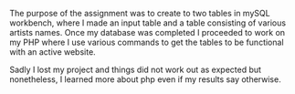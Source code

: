 The purpose of the assignment was to create to two tables in 
mySQL workbench, where I made an input table and a table consisting 
of various artists names. Once my database was completed I proceeded 
to work on my PHP where I use various commands to get the tables
to be functional with an active website.  

Sadly I lost my project and things did not work out as expected but nonetheless,
I learned more about php even if my results say otherwise.

